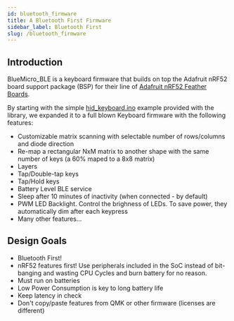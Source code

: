 ```yaml
---
id: bluetooth_firmware
title: A Bluetooth First Firmware
sidebar_label: Bluetooth First
slug: /bluetooth_firmware
---
```

## Introduction
BlueMicro_BLE is a keyboard firmware that builds on top the Adafruit nRF52 board support package (BSP) for their line of [Adafruit nRF52 Feather Boards](https://github.com/adafruit/Adafruit_nRF52_Arduino).

By starting with the simple [hid_keyboard.ino](https://github.com/adafruit/Adafruit_nRF52_Arduino/blob/master/libraries/Bluefruit52Lib/examples/Peripheral/hid_keyboard/hid_keyboard.ino) example provided with the library, we expanded it to a full blown Keyboard firmware with the following features:

* Customizable matrix scanning with selectable number of rows/columns and diode direction
* Re-map a rectangular NxM matrix to another shape with the same number of keys (a 60% maped to a 8x8 matrix)
* Layers
* Tap/Double-tap keys
* Tap/Hold keys
* Battery Level BLE service
* Sleep after 10 minutes of inactivity (when connected - by default)
* PWM LED Backlight. Control the brighness of LEDs.  To save power, they automatically dim after each keypress
* Many other features...

## Design Goals

* Bluetooth First!
* nRF52 features first!  Use peripherals included in the SoC instead of bit-banging and wasting CPU Cycles and burn battery for no reason.
* Must run on batteries 
* Low Power Consumption is key to long battery life
* Keep latency in check
* Don't copy/paste features from QMK or other firmware (licenses are different)